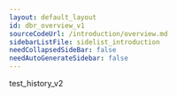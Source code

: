 ```yaml
---
layout: default_layout
id: dbr_overview_v1
sourceCodeUrl: /introduction/overview.md
sidebarListFile: sidelist_introduction
needCollapsedSideBar: false
needAutoGenerateSidebar: false
---
```



test_history_v2
